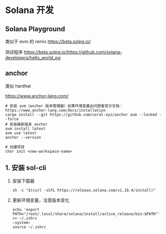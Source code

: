 # Solana 开发

## Solana Playground

类似于 evm 的 remix https://beta.solpg.io/

测试程序 https://beta.solpg.io/https://github.com/solana-developers/hello_world_pg

## anchor

类似 hardhat

https://www.anchor-lang.com/

```shell
# 安装 avm（anchor 版本管理器）如果环境变量出问题看官方文档：https://www.anchor-lang.com/docs/installation
cargo install --git https://github.com/coral-xyz/anchor avm --locked --force
# 安装最新版本 anchor
avm install latest
avm use latest
anchor --version

# 创建项目
chor init <new-workspace-name>
```



## 1. 安装 sol-cli

1. 安装下载器

   ```shell
   sh -c "$(curl -sSfL https://release.solana.com/v1.18.4/install)"
   ```

2. 更新环境变量，注意版本变化

   ```shell
   echo 'export PATH="/root/.local/share/solana/install/active_release/bin:$PATH"' >> ~/.zshrc                                                               ‹system›
   source ~/.zshrc
   ```
